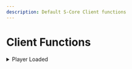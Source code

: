 ```yaml
---
description: Default S-Core Client functions
---
```


# Client Functions

<details>

<summary>Player Loaded</summary>

AddEventHandler("SCORE:PLAYERLOADED", function(playerId, Character)

_YOUR CODE_

end)

This trigger is used when a player is full loaded and ready !

</details>
